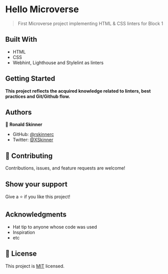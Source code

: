 # Hello Microverse

> First Microverse project implementing HTML & CSS linters for Block 1

## Built With

- HTML
- CSS
- Webhint, Lighthouse and Stylelint as linters

## Getting Started

**This project reflects the acquired knowledge related to linters, best practices and Git/Github flow.**

## Authors

👤 **Ronald Skinner**

- GitHub: [@rskinnerc](https://github.com/githubhandle)
- Twitter: [@XSkinner](https://twitter.com/XSkinner)

## 🤝 Contributing

Contributions, issues, and feature requests are welcome!

## Show your support

Give a ⭐️ if you like this project!

## Acknowledgments

- Hat tip to anyone whose code was used
- Inspiration
- etc

## 📝 License

This project is [MIT](./MIT.md) licensed.
